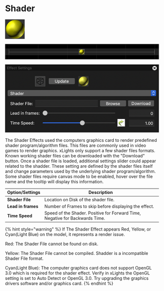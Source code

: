 # Shader

![Icon](<../../.gitbook/assets/image (496).png>)

![](<../../.gitbook/assets/image (538).png>)

![](<../../.gitbook/assets/image (428).png>)

The Shader Effects used the computers graphics card to render predefined shader program/algorithm files. This files are commonly used in video games to render graphics. xLights only support a few shader files formats. Known working shader files can be downloaded with the "Download" button. Once a shader file is loaded, additional settings slider could appear related to the shadder. These setting are defined by the shader files itself and change parameters used by the underlying shader program/algorithm. Some shader files require canvas mode to be enabled, hover over the file name and the tooltip will display this information.

| Option/Settings    | Description                                                                  |
| ------------------ | ---------------------------------------------------------------------------- |
| **Shader File**    | Location on Disk of the shader file.                                         |
| **Lead in frames** | Number of Frames to skip before displaying the effect.                       |
| **Time Speed**     | Speed of the Shader. Positive for Forward Time, Negative for Backwards Time. |

{% hint style="warning" %}
If The Shader Effect appears Red, Yellow, or Cyan(Light Blue) on the model, it represents a render issue.

Red: The Shader File cannot be found on disk.

Yellow: The Shader File cannot be compiled. Shadder is a incompatible Shader File format.

Cyan(Light Blue): The computer graphics card does not support OpenGL 3.0 which is required for the shader effect. Verify in xLights the OpenGL setting is set to Auto Detect or OpenGL 3.0. Try upgrading the graphics drivers software and/or graphics card.
{% endhint %}
